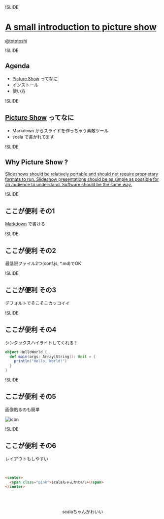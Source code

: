 !SLIDE
# [A small introduction to picture show](https://github.com/softprops/picture-show)

[@tototoshi](https://twitter.com/tototoshi)

!SLIDE
## Agenda
 * [Picture Show](https://github.com/softprops/picture-show) ってなに
 * インストール
 * 使い方

!SLIDE
## [Picture Show](https://github.com/softprops/picture-show) ってなに

 * Markdown からスライドを作っちゃう素敵ツール
 * scala で書かれてます

!SLIDE
## Why Picture Show ?

[Slideshows should be relatively portable and should not require proprietary formats to run. Slideshow presentations should be as simple as possible for an audience to understand. Software should be the same way.](https://github.com/softprops/picture-show "I say why not. Slideshows should be relatively portable and should not require proprietary formats to run. Slideshow presentations should be as simple as possible for an audience to understand. Software should be the same way.")

!SLIDE
## ここが便利 その1

 [Markdown](http://daringfireball.net/projects/markdown/ "Daring Fireball: Markdown") で書ける


!SLIDE
## ここが便利 その2

 最低限ファイル<span class="yellow">2つ</span>(conf.js, *.md)でOK

!SLIDE
## ここが便利 その3

デフォルトでそこそこ<span class="red">カッコイイ</span>

!SLIDE
## ここが便利 その4

シンタックスハイライトしてくれる！

```scala
object HelloWorld {
  def main(args: Array[String]): Unit = {
    println("Hello, World!")
  }
}

```

!SLIDE
## ここが便利 その5

画像貼るのも簡単

![icon](intro/scalachan.png)

!SLIDE
## ここが便利 その6

レイアウトもしやすい

<br />

```html
<center>
  <span class="pink">scalaちゃんかわいい</span>
</center>
```
<br/><br/>
<center><span class="pink">scalaちゃんかわいい</span></center>

